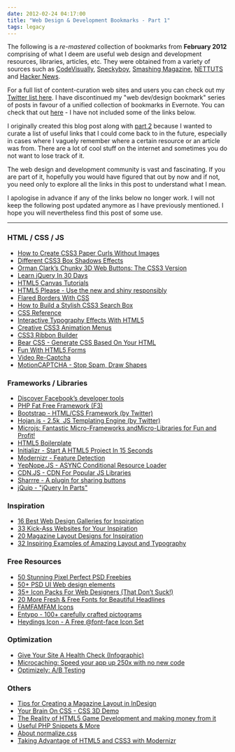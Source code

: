 ```yaml
---
date: 2012-02-24 04:17:00
title: "Web Design & Development Bookmarks - Part 1"
tags: legacy
---
```


The following is a _re-mastered_ collection of bookmarks from **February 2012** comprising of what I deem are useful web design and development resources, libraries, articles, etc. They were obtained from a variety of sources such as [CodeVisually](http://www.codevisually.com), [Speckyboy](http://www.speckyboy.com), [Smashing Magazine](http://www.smashingmagazine.com), [NETTUTS](http://www.nettuts.com) and [Hacker News](http://news.ycombinator.com/).

<!--more-->

For a full list of content-curation web sites and users you can check out my [Twitter list here](https://twitter.com/MrSaints/friends). I have discontinued my "web dev/design bookmark" series of posts in favour of a unified collection of bookmarks in Evernote. You can check that out [here](https://www.evernote.com/shard/s233/sh/473897f7-0543-4b26-b849-18ded36d3236/f972fb216d32beb01866bc45615f87c8?noteKey=f972fb216d32beb01866bc45615f87c8&noteGuid=473897f7-0543-4b26-b849-18ded36d3236) - I have not included some of the links below.

I originally created this blog post along with [part 2](/2012/03/web-design-and-development-bookmarks-part-2/) because I wanted to curate a list of useful links that I could come back to in the future, especially in cases where I vaguely remember where a certain resource or an article was from. There are a lot of cool stuff on the internet and sometimes you do not want to lose track of it.

The web design and development community is vast and fascinating. If you are part of it, hopefully you would have figured that out by now and if not, you need only to explore all the links in this post to understand what I mean.

I apologise in advance if any of the links below no longer work. I will not keep the following post updated anymore as I have previously mentioned. I hope you will nevertheless find this post of some use.


* * *


### HTML / CSS / JS

* [How to Create CSS3 Paper Curls Without Images](http://www.sitepoint.com/pure-css3-paper-curl/)
* [Different CSS3 Box Shadows Effects](http://www.paulund.co.uk/creating-different-css3-box-shadows-effects)
* [Orman Clark’s Chunky 3D Web Buttons: The CSS3 Version](http://webdesign.tutsplus.com/tutorials/site-elements/orman-clarks-chunky-3d-web-buttons-the-css3-version/)
* [Learn jQuery In 30 Days](http://learnjquery.tutsplus.com/)
* [HTML5 Canvas Tutorials](http://www.html5canvastutorials.com/)
* [HTML5 Please - Use the new and shiny responsibly](http://html5please.com/)
* [Flared Borders With CSS](http://orderedlist.com/blog/articles/flared-borders-with-css/)
* [How to Build a Stylish CSS3 Search Box](http://speckyboy.com/2012/02/15/how-to-build-a-stylish-css3-search-box/)
* [CSS Reference](https://developer.mozilla.org/en/CSS/CSS_Reference)
* [Interactive Typography Effects With HTML5](http://tympanus.net/codrops/2011/11/09/interactive-html5-typography/)
* [Creative CSS3 Animation Menus](http://tympanus.net/codrops/2011/10/24/creative-css3-animation-menus/)
* [CSS3 Ribbon Builder](http://www.uiparade.com/wp-content/themes/artiste/live-tools/ribbon-builder.html)
* [Bear CSS - Generate CSS Based On Your HTML](http://bearcss.com/)
* [Fun With HTML5 Forms](http://thinkvitamin.com/code/fun-with-html5-forms/)
* [Video Re-Captcha](http://www.nucaptcha.com/)
* [MotionCAPTCHA - Stop Spam, Draw Shapes](http://www.josscrowcroft.com/projects/motioncaptcha-jquery-plugin/)


### Frameworks / Libraries

* [Discover Facebook’s developer tools](http://www.netmagazine.com/tutorials/discover-facebook-s-developer-tools)
* [PHP Fat Free Framework (F3)](http://fatfree.sourceforge.net/)
* [Bootstrap - HTML/CSS Framework (by Twitter)](http://twitter.github.com/bootstrap/)
* [Hojan.js - 2.5k  JS Templating Engine (by Twitter)](http://twitter.github.com/hogan.js/)
* [Microjs: Fantastic Micro-Frameworks andMicro-Libraries for Fun and Profit!](http://microjs.com/)
* [HTML5 Boilerplate](http://html5boilerplate.com/)
* [Initializr - Start A HTML5 Project In 15 Seconds](http://www.initializr.com/)
* [Modernizr - Feature Detection](http://www.modernizr.com/)
* [YepNope.JS - ASYNC Conditional Resource Loader](http://yepnopejs.com/)
* [CDN.JS - CDN For Popular JS Libraries](http://www.cdnjs.com/)
* [Sharrre - A plugin for sharing buttons](http://sharrre.com/)
* [jQuip - "jQuery In Parts"](https://github.com/mythz/jquip)


### Inspiration

* [16 Best Web Design Galleries for Inspiration](http://sixrevisions.com/web_design/16-best-web-design-galleries-for-inspiration/)
* [33 Kick-Ass Websites for Your Inspiration](http://www.tuttoaster.com/33-kick-ass-websites-for-your-inspiration/)
* [20 Magazine Layout Designs for Inspiration](http://bestdesignoptions.com/?p=4076)
* [32 Inspiring Examples of Amazing Layout and Typography](http://speckyboy.com/2008/06/15/32-inspirational-examples-of-amazing-layout-and-typography/)


### Free Resources

* [50 Stunning Pixel Perfect PSD Freebies](http://inspirationfeed.com/graphics/freebies/50-stunning-pixel-perfect-psd-freebies/)
* [50+ PSD UI Web design elements](http://www.webdesignerdepot.com/2011/07/50-psd-ui-web-design-elements/)
* [35+ Icon Packs For Web Designers (That Don’t Suck!)](http://webdesign.tutsplus.com/articles/roundups/30-icon-packs-for-web-designers-that-dont-suck/)
* [20 More Fresh & Free Fonts for Beautiful Headlines](http://speckyboy.com/2011/09/08/20-more-fresh-free-fonts-for-beautiful-headlines/)
* [FAMFAMFAM Icons](http://www.famfamfam.com/lab/icons/)
* [Entypo - 100+ carefully crafted pictograms](http://www.entypo.com/)
* [Heydings Icon - A Free @font-face Icon Set](http://codevisually.com/heydings-icons-a-free-fontface-icon-set/)


### Optimization

* [Give Your Site A Health Check (Infographic)](http://speckyboy.com/2011/12/02/give-your-site-a-health-check-infographic/)
* [Microcaching: Speed your app up 250x with no new code](http://fennb.com/microcaching-speed-your-app-up-250x-with-no-n/)
* [Optimizely: A/B Testing](https://optimizely.appspot.com/)


### Others

* [Tips for Creating a Magazine Layout in InDesign](http://www.graphicmania.net/tips-for-creating-a-magazine-layout-in-indesign/)
* [Your Brain On CSS - CSS 3D Demo](http://acko.net/blog/this-is-your-brain-on-css/)
* [The Reality of HTML5 Game Development and making money from it](http://www.photonstorm.com/archives/2759/the-reality-of-html5-game-development-and-making-money-from-it)
* [Useful PHP Snippets & More](http://www.catswhocode.com/)
* [About normalize.css](http://nicolasgallagher.com/about-normalize-css/)
* [Taking Advantage of HTML5 and CSS3 with Modernizr](http://www.alistapart.com/articles/taking-advantage-of-html5-and-css3-with-modernizr/)
